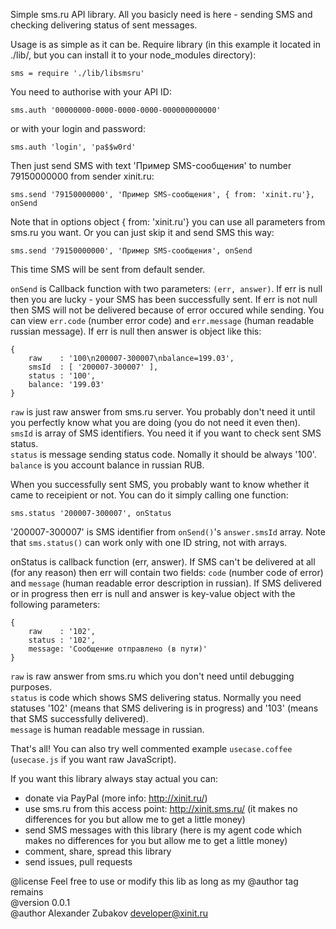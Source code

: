 Simple sms.ru API library. All you basicly need is here - sending SMS and
checking delivering status of sent messages.

Usage is as simple as it can be.
Require library (in this example it located in ./lib/, but you can install it
to your node_modules directory):

    sms = require './lib/libsmsru'

You need to authorise with your API ID:

    sms.auth '00000000-0000-0000-0000-000000000000'

or with your login and password:

    sms.auth 'login', 'pa$$w0rd'

Then just send SMS with text 'Пример SMS-сообщения' to number 79150000000 from
sender xinit.ru:

    sms.send '79150000000', 'Пример SMS-сообщения', { from: 'xinit.ru'}, onSend

Note that in options object { from: 'xinit.ru'} you can use all parameters
from sms.ru you want. Or you can just skip it and send SMS this way:

    sms.send '79150000000', 'Пример SMS-сообщения', onSend

This time SMS will be sent from default sender.

`onSend` is Callback function with two parameters: `(err, answer)`. If err is null
then you are lucky - your SMS has been successfully sent. If err is not null
then SMS will not be delivered because of error occured while sending. You
can view `err.code` (number error code) and `err.message` (human readable russian
message). If err is null then answer is object like this:

    {
        raw    : '100\n200007-300007\nbalance=199.03',
        smsId  : [ '200007-300007' ],
        status : '100',
        balance: '199.03'
    }

`raw` is just raw answer from sms.ru server. You probably don't need it until
you perfectly know what you are doing (you do not need it even then).  
`smsId` is array of SMS identifiers. You need it if you want to check sent SMS
status.  
`status` is message sending status code. Nomally it should be always '100'.  
`balance` is you account balance in russian RUB.

When you successfully sent SMS, you probably want to know whether it came to
receipient or not. You can do it simply calling one function:

    sms.status '200007-300007', onStatus

'200007-300007' is SMS identifier from `onSend()`'s `answer.smsId` array. Note
that `sms.status()` can work only with one ID string, not with arrays.

onStatus is callback function (err, answer). If SMS can't be delivered at all
(for any reason) then err will contain two fields: `code` (number code of
error) and `message` (human readable error description in russian). If SMS
delivered or in progress then err is null and answer is key-value object with
the following parameters:

    {
        raw    : '102',
        status : '102',
        message: 'Сообщение отправлено (в пути)'
    }

`raw` is raw answer from sms.ru which you don't need until debugging purposes.  
`status` is code which shows SMS delivering status. Normally you need statuses
'102' (means that SMS delivering is in progress) and '103' (means that SMS
successfully delivered).  
`message` is human readable message in russian.

That's all! You can also try well commented example `usecase.coffee`
(`usecase.js` if you want raw JavaScript).


If you want this library always stay actual you can:
- donate via PayPal (more info: http://xinit.ru/)
- use sms.ru from this access point: http://xinit.sms.ru/ (it makes no
  differences for you but allow me to get a little money)
- send SMS messages with this library (here is my agent code which makes no
  differences for you but allow me to get a little money)
- comment, share, spread this library
- send issues, pull requests


@license Feel free to use or modify this lib as long as my @author tag remains  
@version 0.0.1  
@author Alexander Zubakov <developer@xinit.ru>
